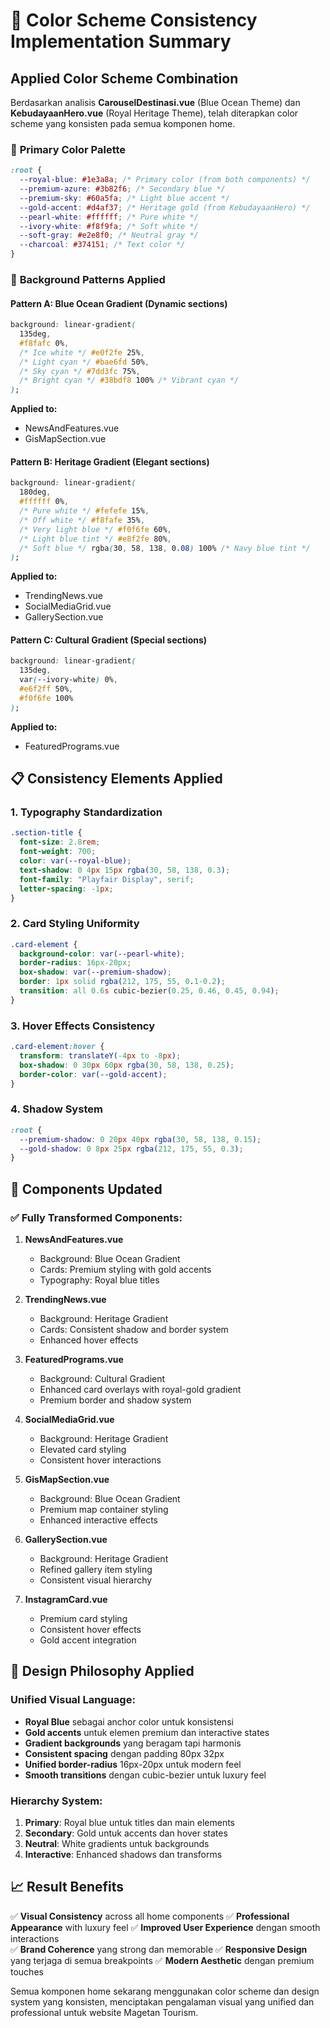 # 🎨 Color Scheme Consistency Implementation Summary

## Applied Color Scheme Combination

Berdasarkan analisis **CarouselDestinasi.vue** (Blue Ocean Theme) dan **KebudayaanHero.vue** (Royal Heritage Theme), telah diterapkan color scheme yang konsisten pada semua komponen home.

### 🎯 **Primary Color Palette**

```css
:root {
  --royal-blue: #1e3a8a; /* Primary color (from both components) */
  --premium-azure: #3b82f6; /* Secondary blue */
  --premium-sky: #60a5fa; /* Light blue accent */
  --gold-accent: #d4af37; /* Heritage gold (from KebudayaanHero) */
  --pearl-white: #ffffff; /* Pure white */
  --ivory-white: #f8f9fa; /* Soft white */
  --soft-gray: #e2e8f0; /* Neutral gray */
  --charcoal: #374151; /* Text color */
}
```

### 🌊 **Background Patterns Applied**

#### Pattern A: Blue Ocean Gradient (Dynamic sections)

```css
background: linear-gradient(
  135deg,
  #f8fafc 0%,
  /* Ice white */ #e0f2fe 25%,
  /* Light cyan */ #bae6fd 50%,
  /* Sky cyan */ #7dd3fc 75%,
  /* Bright cyan */ #38bdf8 100% /* Vibrant cyan */
);
```

**Applied to:**

- NewsAndFeatures.vue
- GisMapSection.vue

#### Pattern B: Heritage Gradient (Elegant sections)

```css
background: linear-gradient(
  180deg,
  #ffffff 0%,
  /* Pure white */ #fefefe 15%,
  /* Off white */ #f8fafe 35%,
  /* Very light blue */ #f0f6fe 60%,
  /* Light blue tint */ #e8f2fe 80%,
  /* Soft blue */ rgba(30, 58, 138, 0.08) 100% /* Navy blue tint */
);
```

**Applied to:**

- TrendingNews.vue
- SocialMediaGrid.vue
- GallerySection.vue

#### Pattern C: Cultural Gradient (Special sections)

```css
background: linear-gradient(
  135deg,
  var(--ivory-white) 0%,
  #e6f2ff 50%,
  #f0f6fe 100%
);
```

**Applied to:**

- FeaturedPrograms.vue

## 📋 **Consistency Elements Applied**

### 1. **Typography Standardization**

```css
.section-title {
  font-size: 2.8rem;
  font-weight: 700;
  color: var(--royal-blue);
  text-shadow: 0 4px 15px rgba(30, 58, 138, 0.3);
  font-family: "Playfair Display", serif;
  letter-spacing: -1px;
}
```

### 2. **Card Styling Uniformity**

```css
.card-element {
  background-color: var(--pearl-white);
  border-radius: 16px-20px;
  box-shadow: var(--premium-shadow);
  border: 1px solid rgba(212, 175, 55, 0.1-0.2);
  transition: all 0.6s cubic-bezier(0.25, 0.46, 0.45, 0.94);
}
```

### 3. **Hover Effects Consistency**

```css
.card-element:hover {
  transform: translateY(-4px to -8px);
  box-shadow: 0 30px 60px rgba(30, 58, 138, 0.25);
  border-color: var(--gold-accent);
}
```

### 4. **Shadow System**

```css
:root {
  --premium-shadow: 0 20px 40px rgba(30, 58, 138, 0.15);
  --gold-shadow: 0 8px 25px rgba(212, 175, 55, 0.3);
}
```

## 🎪 **Components Updated**

### ✅ **Fully Transformed Components:**

1. **NewsAndFeatures.vue**

   - Background: Blue Ocean Gradient
   - Cards: Premium styling with gold accents
   - Typography: Royal blue titles

2. **TrendingNews.vue**

   - Background: Heritage Gradient
   - Cards: Consistent shadow and border system
   - Enhanced hover effects

3. **FeaturedPrograms.vue**

   - Background: Cultural Gradient
   - Enhanced card overlays with royal-gold gradient
   - Premium border and shadow system

4. **SocialMediaGrid.vue**

   - Background: Heritage Gradient
   - Elevated card styling
   - Consistent hover interactions

5. **GisMapSection.vue**

   - Background: Blue Ocean Gradient
   - Premium map container styling
   - Enhanced interactive effects

6. **GallerySection.vue**

   - Background: Heritage Gradient
   - Refined gallery item styling
   - Consistent visual hierarchy

7. **InstagramCard.vue**
   - Premium card styling
   - Consistent hover effects
   - Gold accent integration

## 🎨 **Design Philosophy Applied**

### **Unified Visual Language:**

- **Royal Blue** sebagai anchor color untuk konsistensi
- **Gold accents** untuk elemen premium dan interactive states
- **Gradient backgrounds** yang beragam tapi harmonis
- **Consistent spacing** dengan padding 80px 32px
- **Unified border-radius** 16px-20px untuk modern feel
- **Smooth transitions** dengan cubic-bezier untuk luxury feel

### **Hierarchy System:**

1. **Primary**: Royal blue untuk titles dan main elements
2. **Secondary**: Gold untuk accents dan hover states
3. **Neutral**: White gradients untuk backgrounds
4. **Interactive**: Enhanced shadows dan transforms

## 📈 **Result Benefits**

✅ **Visual Consistency** across all home components
✅ **Professional Appearance** with luxury feel
✅ **Improved User Experience** dengan smooth interactions  
✅ **Brand Coherence** yang strong dan memorable
✅ **Responsive Design** yang terjaga di semua breakpoints
✅ **Modern Aesthetic** dengan premium touches

Semua komponen home sekarang menggunakan color scheme dan design system yang konsisten, menciptakan pengalaman visual yang unified dan professional untuk website Magetan Tourism.
